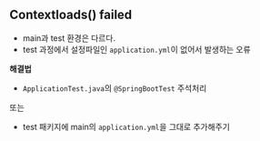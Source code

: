 ## Contextloads() failed

- main과 test 환경은 다르다.
- test 과정에서 설정파일인 `application.yml`이 없어서 발생하는 오류

**해결법**
- `ApplicationTest.java`의 `@SpringBootTest` 주석처리

또는

- test 패키지에 main의 `application.yml`을 그대로 추가해주기